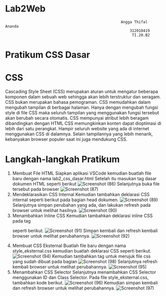 # Lab2Web
                                                        Angga Thifal Ananda
                                                            312010419
                                                             TI.20.B2
                  
# Pratikum CSS Dasar

# CSS 

Cascading Style Sheet (CSS) merupakan aturan untuk mengatur beberapa komponen dalam sebuah
web sehingga akan lebih terstruktur dan seragam. CSS bukan merupakan bahasa pemograman. CSS
memudahkan dalam mengubah tampilan di berbagai halaman. Hanya dengan mengubah fungsi
style di file CSS maka seluruh tampilan yang menggunakan fungsi tersebut akan berubah secara
otomatis. CSS mempunyai atribut lebih beragam dibandingkan dengan HTML CSS memungkinkan
konten dapat dioptimasi di lebih dari satu perangkat. Hampir seluruh website yang ada di internet
menggunakan CSS di dalamnya. Selain tampilannya yang lebih menarik, kebanyakan browser
populer saat ini juga mendukung CSS.

# Langkah-langkah Pratikum

1. Membuat File HTML Siapkan aplikasi VSCode kemudian buatlah file baru dengan nama lab2_css_dasar.html Setelah itu masukan tag dasar dokumen HTML seperti berikut
![Screenshot (86)](https://user-images.githubusercontent.com/73052649/159261910-982f705e-764f-46b6-812d-cc4b36156548.png)
Selanjutnya buka file tersebut pada browser
![Screenshot (87)](https://user-images.githubusercontent.com/73052649/159262011-75e9f1d4-f37b-42e8-aaca-52b939b9b6d1.png)
2. Mendeklarasikan CSS Internal
Kemudian tambahkan deklarasi CSS internal seperti berikut pada bagian head dokumen.
![Screenshot (89)](https://user-images.githubusercontent.com/73052649/159262053-4a3c6858-d3c6-4278-96f9-8ed032831b14.png)
Selanjutnya simpan perubahan yang ada, dan lakukan refresh pada browser untuk melihat hasilnya.
![Screenshot (90)](https://user-images.githubusercontent.com/73052649/159262064-94613f9d-1234-405b-a0d8-a2df30766234.png)
3. Menambahkan Inline CSS
Kemudian tambahkan deklarasi inline CSS pada tag <p> seperti berikut.
![Screenshot (91)](https://user-images.githubusercontent.com/73052649/159262096-35431d82-b808-41cb-87d1-7979d4124df4.png)
Simpan kembali dan refresh kembali browser untuk melihat perubahannya.
![Screenshot (92)](https://user-images.githubusercontent.com/73052649/159262100-8155b333-ad9c-48f1-952c-fd2866499b03.png)
4. Membuat CSS Eksternal
Buatlah file baru dengan nama style_eksternal.css kemudian buatlah deklarasi CSS seperti berikut.
![Screenshot (94)](https://user-images.githubusercontent.com/73052649/159262211-1a23cf38-222c-4148-95cc-2bef3541697b.png)
Kemudian tambahkan tag <link> untuk merujuk file css yang sudah dibuat pada bagian <head>
![Screenshot (98)](https://user-images.githubusercontent.com/73052649/159262300-41f4882b-d805-44f9-8bd9-1e74f346f2c1.png)
Selanjutnya refresh kembali browser untuk melihat perubahannya.
![Screenshot (95)](https://user-images.githubusercontent.com/73052649/159262386-2327d5d5-bfe6-44f9-8d4b-c849296135d5.png)
5. Menambahkan CSS Selector
Selanjutnya menambahkan CSS Selector menggunakan ID dan Class Selector. Pada file
style_eksternal.css, tambahkan kode berikut.
![Screenshot (96)](https://user-images.githubusercontent.com/73052649/159262452-1bcc32f9-c9a6-47dd-a0c3-a8d25912b36a.png)
Kemudian simpan kembali dan refresh browser untuk melihat perubahannya.
![Screenshot (97)](https://user-images.githubusercontent.com/73052649/159262515-7d24eeb8-0d83-42fa-ad33-6be2916833e6.png)
